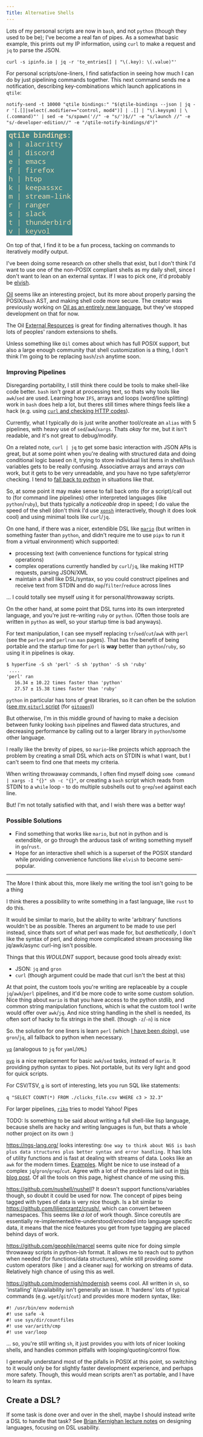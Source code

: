 ```yaml
---
Title: Alternative Shells
---
```


Lots of my personal scripts are now in `bash`, and not `python` (though they used to be be); I've become a real fan of pipes. As a somewhat basic example, this prints out my IP information, using `curl` to make a request and `jq` to parse the JSON.

```
curl -s ipinfo.io | jq -r 'to_entries[] | "\(.key): \(.value)"'
```

For personal scripts/one-liners, I find satisfaction in seeing how much I can do by just pipelining commands together. This next command sends me a notification, describing key-combinations which launch applications in `qtile`:

```
notify-send -t 10000 "qtile bindings:" "$(qtile-bindings --json | jq -r '[.[]|select(.modifier=="control, mod4")] | .[] | "\(.keysym) | \(.command)"' | sed -e "s/spawn('//" -e "s/')$//" -e "s/launch //" -e "s/-developer-edition//" -e "/qtile-notify-bindings/d")"
```

![qtile bindings notification](images/bindings.png)

On top of that, I find it to be a fun process, tacking on commands to iteratively modify output.

I've been doing some research on other shells that exist, but I don't think I'd want to use one of the non-POSIX compliant shells as my daily shell, since I don't want to lean on an external syntax. If I was to pick one, it'd probably be [elvish](https://elv.sh/).

[Oil](https://github.com/oilshell/oil) seems like an interesting project, but its more about properly parsing the POSIX/`bash` AST, and making shell code more secure. The creator was previously working on [Oil as an entirely new language](https://www.oilshell.org/blog/2017/02/05.html), but they've stopped development on that for now.

The Oil [External Resources](https://github.com/oilshell/oil/wiki/ExternalResources) is great for finding alternatives though. It has lots of peoples' random extensions to shells.

Unless something like `Oil` comes about which has full POSIX support, but also a large enough community that shell customization is a thing, I don't think I'm going to be replacing `bash`/`zsh` anytime soon.

### Improving Pipelines

Disregarding portability, I still think there could be tools to make shell-like code better. `bash` isn't great at processing text, so thats why tools like `awk`/`sed` are used. Learning how `IFS`, arrays and loops (word/line splitting) work in `bash` does help a lot, but theres still times where things feels like a hack (e.g. using [`curl` and checking HTTP codes](https://superuser.com/questions/272265/getting-curl-to-output-http-status-code)).

Currently, what I typically do is just write another tool/create an `alias` with 5 pipelines, with heavy use of `sed`/`awk`/`xargs`. Thats _okay_ for me, but it isn't readable, and it's not great to debug/modify.

On a related note, `curl | jq` to get some basic interaction with JSON APIs is great, but at some point when you're dealing with structured data and doing conditional logic based on it, trying to store individual list items in shell/`bash` variables gets to be really confusing. Associative arrays and arrays _can_ work, but it gets to be very unreadable, and you have no type safety/error checking. I tend to [fall back to python](https://github.com/seanbreckenridge/projects) in situations like that.

So, at some point it may make sense to fall back onto (for a script)/call out to (for command line pipelines) other interpreted languages (like `python`/`ruby`), but thats typically a _noticeable_ drop in speed; I do value the speed of the shell (don't think I'd use [`xonsh`](https://xon.sh/index.html) interactively, though it does look cool) and using minimal tools like `curl`/`jq`.

On one hand, if there was a nicer, extendible DSL like [`mario`](https://github.com/python-mario/mario) (but written in something faster than `python`, and didn't require me to use `pipx` to run it from a virtual environment) which supported:

- processing text (with convenience functions for typical string operations)
- complex operations currently handled by `curl`/`jq`, like making HTTP requests, parsing JSON/XML
- maintain a shell like DSL/syntax, so you could construct pipelines and receive text from STDIN and do `map`/`filter`/`reduce` across lines

... I could totally see myself using it for personal/throwaway scripts.

On the other hand, at some point that DSL turns into its own interpreted language, and you're just re-writing `ruby` or `python`. (Often those tools are written in `python` as well, so your startup time is bad anyways).

For text manipulation, I can see myself replacing `tr`/`sed`/`cut`/`awk` with `perl` (see the `perlre` and `perlrun` `man` pages). That has the benefit of being portable and the startup time for `perl` is **way** better than `python`/`ruby`, so using it in pipelines is okay.

```
$ hyperfine -S sh 'perl' -S sh 'python' -S sh 'ruby'
 ....
'perl' ran
   16.34 ± 10.22 times faster than 'python'
   27.57 ± 15.38 times faster than 'ruby'
```

`python` in particular has tons of great libraries, so it can often be the solution ([see my `giturl` script](https://sean.fish/d/giturl) (for [`gitopen`](https://sean.fish/d/gitopen)))

But otherwise, I'm in this middle ground of having to make a decision between funky looking `bash` pipelines and flawed data structures, and decreasing performance by calling out to a larger library in `python`/some other language.

I really like the brevity of pipes, so `mario`-like projects which approach the problem by creating a small DSL which acts on STDIN is what I want, but I can't seem to find one that meets my criteria.

When writing throwaway commands, I often find myself doing `some command | xargs -I "{}" sh -c "{}"`, or creating a `bash` script which reads from STDIN to a `while` loop - to do multiple subshells out to `grep`/`sed` against each line.

But! I'm not totally satisfied with that, and I wish there was a better way!

### Possible Solutions

- Find something that works like `mario`, but not in python and is extendible, or go through the arduous task of writing something myself in `go`/`rust`.
- Hope for an interactive shell which is a superset of the POSIX standard while providing convenience functions like `elvish` to become semi-popular.

---

The More I think about this, more likely me writing the tool isn't going to be a thing

I think theres a possibility to write something in a fast language, like `rust` to do this.

It would be similar to mario, but the ability to write 'arbitrary' functions wouldn't be as possible. Theres an argument to be made to use perl instead, since thats sort of what perl was made for, but _aesthetically_, I don't like the syntax of perl, and doing more complicated stream processing like jq/awk/async curl-ing isn't possible.

Things that this _WOULDNT_ support, because good tools already exist:

- JSON: `jq` and `gron`
- `curl` (though argument could be made that curl isn't the best at this)

At that point, the custom tools you're writing are replaceable by a couple `jq`/`awk`/`perl` pipelines, and it'd be more code to write some custom solution. Nice thing about `mario` is that you have access to the python stdlib, and common string manipulation functions, which is what the custom tool I write would offer over `awk`/`jq`. And nice string handling in the shell is needed, its often sort of hacky to fix strings in the shell. (though `-z`/`-n`) is nice

So. the solution for one liners is learn `perl` (which [I have been doing](https://github.com/seanbreckenridge/pmark)), use `gron`/`jq`, all fallback to python when necessary.

[`yq`](https://github.com/kislyuk/yq) (analogous to `jq` for `yaml`/`XML`)

[`pyp`](https://github.com/hauntsaninja/pyp) is a nice replacement for basic `awk`/`sed` tasks, instead of `mario`. It providing python syntax to pipes. Not portable, but its very light and good for quick scripts.

For CSV/TSV, [`q`](https://github.com/harelba/q) is sort of interesting, lets you run SQL like statements:

`q "SELECT COUNT(*) FROM ./clicks_file.csv WHERE c3 > 32.3"`

For larger pipelines, [`riko`](https://github.com/nerevu/riko) tries to model Yahoo! Pipes

TODO: Is something to be said about writing a full shell-like lisp language, because shells are hacky and writing languages is fun, but thats a whole nother project on its own :)

<https://ngs-lang.org/> looks interesting: `One way to think about NGS is bash plus data structures plus better syntax and error handling.` It has lots of utility functions and is fast at dealing with streams of data. Looks like an `awk` for the modern times. [Examples](https://ngs-lang.org/doc/latest/man/ngstut.1.html). Might be nice to use instead of a complex `jq`/`gron`/`grep`/`cut`. Agree with a lot of the problems laid out in [this blog post](https://ilya-sher.org/2017/07/07/why-next-generation-shell/). Of all the tools on this page, highest chance of me using this.

<https://github.com/nushell/nushell>? It doesn't support functions/variables though, so doubt it could be used for now. The concept of pipes being tagged with types of data is very nice though. Is a bit similar to <https://github.com/liljencrantz/crush/>, which can convert between namespaces. This seems like _a lot_ of work though. Since coreutils are essentially re-implemented/re-understood/encoded into language specific data, it means that the nice features you get from type tagging are placed behind days of work.

<https://github.com/geophile/marcel> seems quite nice for doing simple throwaway scripts in python-ish format. It allows me to reach out to python when needed (for functions/data structures), while still providing _some_ custom operators (like `|` and a cleaner `map`) for working on streams of data. Relatively high chance of using this as well.

<https://github.com/modernish/modernish> seems cool. All written in `sh`, so 'installing' it/availability isn't generally an issue. It 'hardens' lots of typical commands (e.g. `wget`/`git`/`cut`) and provides more modern syntax, like:

```
#! /usr/bin/env modernish
#! use safe -k
#! use sys/dir/countfiles
#! use var/arith/cmp
#! use var/loop
```

... so, you're still writing `sh`, it just provides you with lots of nicer looking shells, and handles common pitfalls with looping/quoting/control flow.

I generally understand most of the pifalls in POSIX at this point, so switching to it would only be for slightly faster development experience, and perhaps more safety. Though, this would mean scripts aren't as portable, and I have to learn its syntax.

## Create a DSL?

If some task is done over and over in the shell, maybe I should instead write a DSL to handle that task? See [Brian Kernighan lecture notes](/programming/design/kernighan/) on designing languages, focusing on DSL usability.
